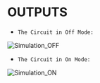 # OUTPUTS

*     The Circuit in Off Mode:
![Simulation_OFF](https://user-images.githubusercontent.com/102242702/164510394-fabb3a24-c5ee-4a5a-828d-30d24ccd7165.PNG)

*     The Circuit in On Mode:
![Simulation_ON](https://user-images.githubusercontent.com/102242702/164510510-2434ecbf-0bb9-4e10-bdc2-a20d07687bca.PNG)
